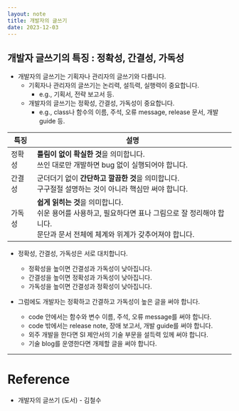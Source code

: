 ```yaml
---
layout: note
title: 개발자의 글쓰기
date: 2023-12-03
---
```





## 개발자 글쓰기의 특징 : 정확성, 간결성, 가독성

- 개발자의 글쓰기는 기획자나 관리자의 글쓰기와 다릅니다.
    - 기획자나 관리자의 글쓰기는 논리력, 설득력, 실행력이 중요합니다.
        - e.g., 기획서, 전략 보고서 등.
    - 개발자의 글쓰기는 정확성, 간결성, 가독성이 중요합니다.
        - e.g., class나 함수의 이름, 주석, 오류 message, release 문서, 개발 guide 등.

| 특징 | 설명 |
| --- | --- |
| 정확성 | **틀림이 없이 확실한 것**을 의미합니다.<br>쓰인 대로만 개발하면 bug 없이 실행되어야 합니다. |
| 간결성 | 군더더기 없이 **간단하고 깔끔한 것**을 의미합니다.<br>구구절절 설명하는 것이 아니라 핵심만 써야 합니다. |
| 가독성 | **쉽게 읽히는 것**을 의미합니다.<br>쉬운 용어를 사용하고, 필요하다면 표나 그림으로 잘 정리해야 합니다.<br>문단과 문서 전체에 체계와 위계가 갖추어져야 합니다. |

- 정확성, 간결성, 가독성은 서로 대치합니다.
    - 정확성을 높이면 간결성과 가독성이 낮아집니다.
    - 간결성을 높이면 정확성과 가독성이 낮아집니다.
    - 가독성을 높이면 간결성과 정확성이 낮아집니다.

- 그럼에도 개발자는 정확하고 간결하고 가독성이 높은 글을 써야 합니다.
    - code 안에서는 함수와 변수 이름, 주석, 오류 message를 써야 합니다.
    - code 밖에서는 release note, 장애 보고서, 개발 guide를 써야 합니다.
    - 외주 개발을 한다면 SI 제안서의 기술 부문을 설득력 있께 써야 합니다.
    - 기술 blog를 운영한다면 개제할 글을 써야 합니다.




---




# Reference

- 개발자의 글쓰기 (도서) - 김철수